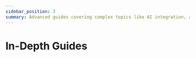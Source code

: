 ```yaml
---
sidebar_position: 3
summary: Advanced guides covering complex topics like AI integration, adaptive cards, dialogs, message extensions, and user authentication.
---
```


# In-Depth Guides